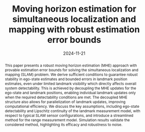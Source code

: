 ---
title: Moving horizon estimation for simultaneous localization and mapping with robust estimation error bounds
authors:
- Jelena Trisovic
- admin
- Simon Muntwiler
- Melanie N. Zeilinger
date: '2024-11-21'
publishDate: '2024-11-21T10:06:05.762070Z'
publication_types:
- article
publication: '*arXiv preprint arXiv:2411.13310*'
abstract: 'This paper presents a robust moving horizon estimation (MHE) approach with provable estimation error bounds for solving the simultaneous localization and mapping (SLAM) problem.  We derive sufficient conditions to guarantee robust stability in ego-state estimates and bounded errors in landmark position estimates, even under limited landmark visibility which directly affects overall system detectability. This is achieved by decoupling the MHE updates for the ego-state and landmark positions, enabling individual landmark updates only when the required detectability conditions are met. The decoupled MHE structure also allows for parallelization of landmark updates, improving computational efficiency. We discuss the key assumptions, including ego-state detectability and Lipschitz continuity of the landmark measurement model, with respect to typical SLAM sensor configurations, and introduce a streamlined method for the range measurement model. Simulation results validate the considered method, highlighting its efficacy and robustness to noise.'
links:
- name: Preprint
  url: https://arxiv.org/abs/2411.13310
---